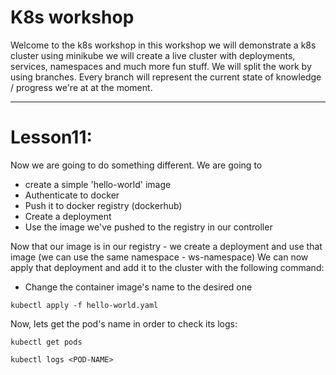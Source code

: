 # K8s workshop

Welcome to the k8s workshop
in this workshop we will demonstrate a k8s cluster using minikube
we will create a live cluster with deployments, services, namespaces and much more fun stuff.
We will split the work by using branches. Every branch will represent the current
state of knowledge / progress we're at at the moment.

---
# Lesson11:
Now we are going to do something different.
We are going to 

* create a simple 'hello-world' image
* Authenticate to docker 
* Push it to docker registry (dockerhub) 
* Create a deployment 
* Use the image we've pushed to the registry in our controller 

Now that our image is in our registry - we create a deployment 
and use that image (we can use the same namespace - ws-namespace)
We can now apply that deployment and add it to the cluster with the following command:


* Change the container image's name to the desired one

`kubectl apply -f hello-world.yaml`

Now, lets get the pod's name in order to check its logs:

`kubectl get pods`

`kubectl logs <POD-NAME>`







